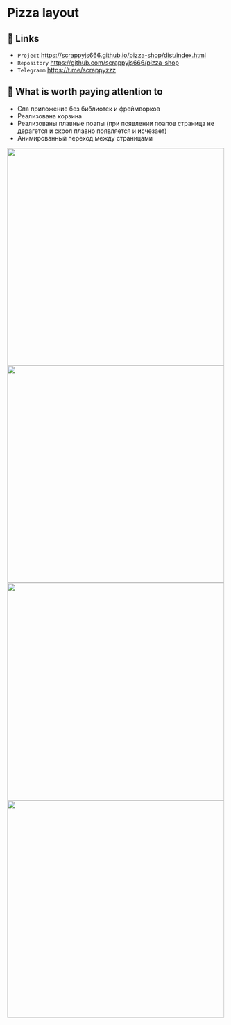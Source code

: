 
#  Pizza layout 

## 💫 Links
- `Project` https://scrappyjs666.github.io/pizza-shop/dist/index.html
- `Repository` https://github.com/scrappyjs666/pizza-shop
- `Telegramm` https://t.me/scrappyzzz

##  👻 What is worth paying attention to
- Спа приложение без библиотек и фреймворков
- Реализована корзина
- Реализованы плавные поапы (при появлении поапов страница не дерагется и скрол плавно появляется и исчезает)
- Анимированный переход между страницами

<img src="https://user-images.githubusercontent.com/82704685/176737812-7eea21cd-05a0-4c23-8d2a-84a8493bc5cd.png" width="500px" />
<img src="https://user-images.githubusercontent.com/82704685/176738062-aa1a8356-bf82-4f96-abe5-453d26d00703.png" width="500px" />
<img src="https://user-images.githubusercontent.com/82704685/176738249-99e63de5-4e92-4405-bad0-6da089bd2f1a.png" width="500px" />
<img src="(https://user-images.githubusercontent.com/82704685/176738407-fda3833d-31ba-4070-9352-529e965f42fe.png" width="500px" />


